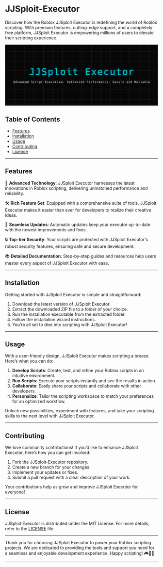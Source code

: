 # JJSploit-Executor

Discover how the Roblox JJSploit Executor is redefining the world of Roblox scripting. With premium features, cutting-edge support, and a completely free platform, JJSploit Executor is empowering millions of users to elevate their scripting experience.

![JJSploit Executor Preview](/assets/JJSploit.jpg)

## Table of Contents

- [Features](#features)
- [Installation](#installation)
- [Usage](#usage)
- [Contributing](#contributing)
- [License](#license)

---

## Features

🚀 **Advanced Technology**: JJSploit Executor harnesses the latest innovations in Roblox scripting, delivering unmatched performance and reliability.

🛠 **Rich Feature Set**: Equipped with a comprehensive suite of tools, JJSploit Executor makes it easier than ever for developers to realize their creative ideas.

🔄 **Seamless Updates**: Automatic updates keep your executor up-to-date with the newest improvements and fixes.

🔒 **Top-tier Security**: Your scripts are protected with JJSploit Executor's robust security features, ensuring safe and secure development.

📚 **Detailed Documentation**: Step-by-step guides and resources help users master every aspect of JJSploit Executor with ease.

---

## Installation

Getting started with JJSploit Executor is simple and straightforward:

1. Download the latest version of JJSploit Executor.
2. Extract the downloaded ZIP file to a folder of your choice.
3. Run the installation executable from the extracted folder.
4. Follow the installation wizard instructions.
5. You’re all set to dive into scripting with JJSploit Executor!

---

## Usage

With a user-friendly design, JJSploit Executor makes scripting a breeze. Here’s what you can do:

1. **Develop Scripts**: Create, test, and refine your Roblox scripts in an intuitive environment.
2. **Run Scripts**: Execute your scripts instantly and see the results in action.
3. **Collaborate**: Easily share your scripts and collaborate with other developers.
4. **Personalize**: Tailor the scripting workspace to match your preferences for an optimized workflow.

Unlock new possibilities, experiment with features, and take your scripting skills to the next level with JJSploit Executor.

---

## Contributing

We love community contributions! If you’d like to enhance JJSploit Executor, here’s how you can get involved:

1. Fork the JJSploit-Executor repository.
2. Create a new branch for your changes.
3. Implement your updates or fixes.
4. Submit a pull request with a clear description of your work.

Your contributions help us grow and improve JJSploit Executor for everyone!

---

## License

JJSploit Executor is distributed under the MIT License. For more details, refer to the [LICENSE](LICENSE) file.

---

Thank you for choosing JJSploit Executor to power your Roblox scripting projects. We are dedicated to providing the tools and support you need for a seamless and enjoyable development experience. Happy scripting! 🎮🚀👾

---

    
